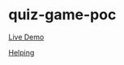 # quiz-game-poc

[Live Demo](https://oze4.github.io/quiz-game-poc/)

[Helping](https://www.reddit.com/r/learnjavascript/comments/1by9k70/im_trying_to_make_a_quiz_game_and_i_want_to_ask/)
